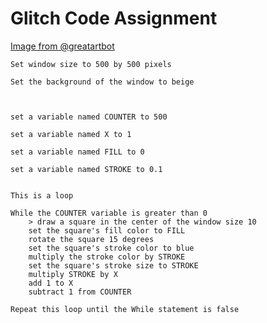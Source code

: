 Glitch Code Assignment
======================

[Image from @greatartbot](https://twitter.com/greatartbot/status/417701649071616000/photo/1)

```
Set window size to 500 by 500 pixels

Set the background of the window to beige


 
set a variable named COUNTER to 500

set a variable named X to 1

set a variable named FILL to 0

set a variable named STROKE to 0.1


This is a loop

While the COUNTER variable is greater than 0
    > draw a square in the center of the window size 10
    set the square's fill color to FILL 
    rotate the square 15 degrees
    set the square's stroke color to blue
    multiply the stroke color by STROKE
    set the square's stroke size to STROKE
    multiply STROKE by X
    add 1 to X
    subtract 1 from COUNTER

Repeat this loop until the While statement is false
```

